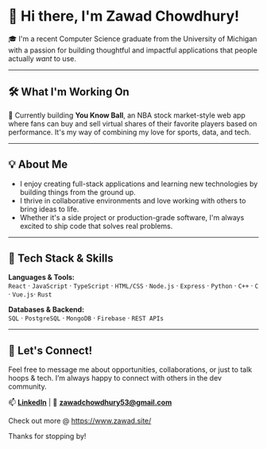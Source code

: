 # 👋 Hi there, I'm Zawad Chowdhury!

🎓 I'm a recent Computer Science graduate from the University of Michigan with a passion for building thoughtful and impactful applications that people actually *want* to use.

---

## 🛠️ What I'm Working On

🏀 Currently building **You Know Ball**, an NBA stock market-style web app where fans can buy and sell virtual shares of their favorite players based on performance. It's my way of combining my love for sports, data, and tech.

---

## 💡 About Me

- I enjoy creating full-stack applications and learning new technologies by building things from the ground up.
- I thrive in collaborative environments and love working with others to bring ideas to life.
- Whether it's a side project or production-grade software, I'm always excited to ship code that solves real problems.

---

## 🧰 Tech Stack & Skills

**Languages & Tools:**  
`React` · `JavaScript` · `TypeScript` · `HTML/CSS` · `Node.js` · `Express` · `Python` · `C++` · `C` · `Vue.js`· `Rust`

**Databases & Backend:**  
`SQL` · `PostgreSQL` · `MongoDB` · `Firebase` · `REST APIs`

---

## 🤝 Let's Connect!

Feel free to message me about opportunities, collaborations, or just to talk hoops & tech. I’m always happy to connect with others in the dev community.

📫 **[LinkedIn]((https://www.linkedin.com/in/zawad-chowdhury-b9a706222/))** | 📧 **zawadchowdhury53@gmail.com**

Check out more @ https://www.zawad.site/

Thanks for stopping by!
